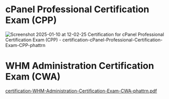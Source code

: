 # cPanel Professional Certification Exam (CPP)
![Screenshot 2025-01-10 at 12-02-25 Certification for cPanel Professional Certification Exam (CPP) - certification-cPanel-Professional-Certification-Exam-CPP-phattrn](https://github.com/user-attachments/assets/336b441a-cbcb-4dc9-81df-b18e999fd3a8)
# WHM Administration Certification Exam (CWA)
[certification-WHM-Administration-Certification-Exam-CWA-phattrn.pdf](https://github.com/user-attachments/files/18370804/certification-WHM-Administration-Certification-Exam-CWA-phattrn.pdf)
